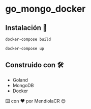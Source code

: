 # go_mongo_docker

## Instalación 🔧

```bash
docker-compose build
```

```bash
docker-compose up
```

## Construido con 🛠️

* Goland
* MongoDB
* Docker

⌨️ con ❤️ por MendiolaCR 😊
